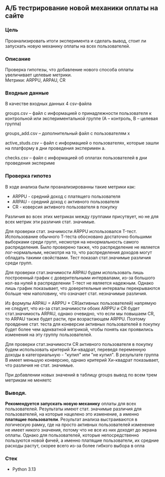 ## А/Б тестрирование новой механики оплаты на сайте

### Цель

Проанализировать итоги эксперимента и сделать вывод, стоит ли запускать новую механику оплаты на всех пользователей.

### Описание

Проверка гипотезы, что добавление нового способа оплаты увеличивает целевые метрики.  
Метрики: ARPPU, ARPAU, CR  

### Входные данные 

В качестве входных данных 4 csv-файла  

groups.csv – файл с информацией о принадлежности пользователя к контрольной или экспериментальной группе (А – контроль, B – целевая группа)  

groups_add.csv – дополнительный файл с пользователям  х

active_studs.csv – файл с информацией о пользователях, которые зашли на платформу в дни проведения эксперимен   а. 

checks.csv – файл с информацией об оплатах пользователей в дни проведения экспериме   

### Проверка гипотез
 


В ходе анализа были проанализированны такие метрики как: 

* ARPPU - средний доход с платящего пользователя
* ARPAU - средний доход с активного пользователя
* CR - коверсия активного пользователя в покупку

Различия во всех этих метриках между группами присутвует, но не для всех метрик эти различия стат. значимые.

Для проверки стат. значимости ARPPU использовался T-тест. Использование обычного Т-теста обосновано достаточно большими выборками среди групп, несмотря на ненормальность самого распределения. Было проверено также, что распределение не является лог-нормальным, несмотря на то, что распределения доходов могут обладать такими свойствами. Тест показал стат.значимые различия среди групп.

Для проверки стат.значимости ARPAU будем использовать лишь построенный график с доверительными интервалами, из-за большого кол-ва нулей в распределении Т-тест не является надежным. Однако лишь график показывает, что доверетельные интервалы перекрываются больше чем наполовину, что означает стат. незначимые различия. 

Из формулы ARPAU = ARPPU * CR(активных пользователей) напрямую не следует, что из-за стат.значимости обоих ARPPU и CR будет стат.значимость ARPAU, однако очевидно, что если мы повышаем CR, то ARPAU также будет расти, при возрастающем ARPPU. Поэтому провдение стат. теста для конверсии активных пользователей в покупку будет более чем адекватной метрикой, чтобы понять как проявились изменения на эту группу пользователей.

Для проверки стат.значимости CR активного пользователя в покупку будем использовать критерий Хи-квадрат, переведя переменную доходы в категориальную - "купил" или "не купил". В результате группа B имеет меньшую конверсию, однако критерий Хи-квадрат показывает, что различия не стат. значимые. 

При добавлении новых значений в таблицу groups вывод по всем трем метрикам не меняетс

### Выводя. 

**Рекомендуется запускать новую механику** оплаты для всех пользователей. Результаты имеют стат. значимые различия для пользователей, на которые нацелено это изменение, а именно **платящие пользователи**. Результат анализа выстраиваются в логическую рамку, где на просто активных пользователей изменение не имеет никого значения, потому что не все из них доходят до экрана оплаты. Однако для пользователей, которые непосредственно пользуются новой фичей, а именно платящие пользователи, их средние расходы растут, скорее всего из-за более гибкого выбора в опла

### Стек

- Python 3.13


